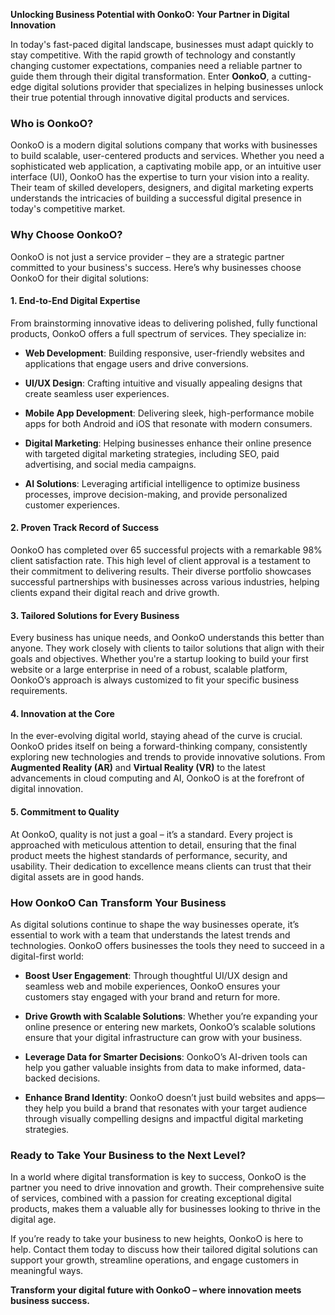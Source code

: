 **Unlocking Business Potential with OonkoO: Your Partner in Digital Innovation**

In today's fast-paced digital landscape, businesses must adapt quickly to stay competitive. With the rapid growth of technology and constantly changing customer expectations, companies need a reliable partner to guide them through their digital transformation. Enter **OonkoO**, a cutting-edge digital solutions provider that specializes in helping businesses unlock their true potential through innovative digital products and services.

### **Who is OonkoO?**

OonkoO is a modern digital solutions company that works with businesses to build scalable, user-centered products and services. Whether you need a sophisticated web application, a captivating mobile app, or an intuitive user interface (UI), OonkoO has the expertise to turn your vision into a reality. Their team of skilled developers, designers, and digital marketing experts understands the intricacies of building a successful digital presence in today's competitive market. 

### **Why Choose OonkoO?**

OonkoO is not just a service provider – they are a strategic partner committed to your business's success. Here’s why businesses choose OonkoO for their digital solutions:

#### **1\. End-to-End Digital Expertise**

From brainstorming innovative ideas to delivering polished, fully functional products, OonkoO offers a full spectrum of services. They specialize in:

* **Web Development**: Building responsive, user-friendly websites and applications that engage users and drive conversions.

* **UI/UX Design**: Crafting intuitive and visually appealing designs that create seamless user experiences.

* **Mobile App Development**: Delivering sleek, high-performance mobile apps for both Android and iOS that resonate with modern consumers.

* **Digital Marketing**: Helping businesses enhance their online presence with targeted digital marketing strategies, including SEO, paid advertising, and social media campaigns.

* **AI Solutions**: Leveraging artificial intelligence to optimize business processes, improve decision-making, and provide personalized customer experiences.

#### 

#### 

#### **2\. Proven Track Record of Success**

OonkoO has completed over 65 successful projects with a remarkable 98% client satisfaction rate. This high level of client approval is a testament to their commitment to delivering results. Their diverse portfolio showcases successful partnerships with businesses across various industries, helping clients expand their digital reach and drive growth.

#### **3\. Tailored Solutions for Every Business**

Every business has unique needs, and OonkoO understands this better than anyone. They work closely with clients to tailor solutions that align with their goals and objectives. Whether you're a startup looking to build your first website or a large enterprise in need of a robust, scalable platform, OonkoO’s approach is always customized to fit your specific business requirements.

#### **4\. Innovation at the Core**

In the ever-evolving digital world, staying ahead of the curve is crucial. OonkoO prides itself on being a forward-thinking company, consistently exploring new technologies and trends to provide innovative solutions. From **Augmented Reality (AR)** and **Virtual Reality (VR)** to the latest advancements in cloud computing and AI, OonkoO is at the forefront of digital innovation.

#### **5\. Commitment to Quality**

At OonkoO, quality is not just a goal – it’s a standard. Every project is approached with meticulous attention to detail, ensuring that the final product meets the highest standards of performance, security, and usability. Their dedication to excellence means clients can trust that their digital assets are in good hands.

### **How OonkoO Can Transform Your Business**

As digital solutions continue to shape the way businesses operate, it’s essential to work with a team that understands the latest trends and technologies. OonkoO offers businesses the tools they need to succeed in a digital-first world:

* **Boost User Engagement**: Through thoughtful UI/UX design and seamless web and mobile experiences, OonkoO ensures your customers stay engaged with your brand and return for more.

* **Drive Growth with Scalable Solutions**: Whether you’re expanding your online presence or entering new markets, OonkoO’s scalable solutions ensure that your digital infrastructure can grow with your business.

* **Leverage Data for Smarter Decisions**: OonkoO’s AI-driven tools can help you gather valuable insights from data to make informed, data-backed decisions.

* **Enhance Brand Identity**: OonkoO doesn’t just build websites and apps—they help you build a brand that resonates with your target audience through visually compelling designs and impactful digital marketing strategies.

### **Ready to Take Your Business to the Next Level?**

In a world where digital transformation is key to success, OonkoO is the partner you need to drive innovation and growth. Their comprehensive suite of services, combined with a passion for creating exceptional digital products, makes them a valuable ally for businesses looking to thrive in the digital age.

If you’re ready to take your business to new heights, OonkoO is here to help. Contact them today to discuss how their tailored digital solutions can support your growth, streamline operations, and engage customers in meaningful ways.

**Transform your digital future with OonkoO – where innovation meets business success.**